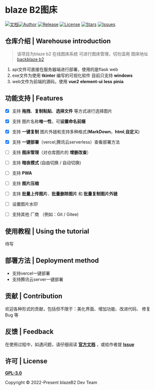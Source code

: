 <!--
 * @Author: Harry
 * @Date: 2022-04-20 20:37:06
 * @LastEditors: harry
 * @Github: https://github.com/rr210
 * @LastEditTime: 2022-07-03 19:31:04
 * @FilePath: \blazeB2\README.md
-->
# blaze B2图床

[![文档](https://img.shields.io/badge/docs-%E6%96%87%E6%A1%A3-blueviolet)](https://m.mr90.top/blazeB2/)[![Author](https://img.shields.io/badge/author-Rr210-violet.svg)](https://github.com/Rr210)  [![Release](https://img.shields.io/github/release/Rr210/blazeB2.svg)](https://github.com/Rr210/blazeB2/releases)  [![License](https://img.shields.io/github/license/Rr210/blazeB2.svg)](https://github.com/Rr210/blazeB2/blob/master/LICENSE)  [![Stars](https://img.shields.io/github/stars/Rr210/blazeB2)](https://github.com/Rr210/blazeB2)   [![Issues](https://img.shields.io/github/issues/Rr210/blazeB2)](https://github.com/Rr210/blazeB2/issues)
## 仓库介绍 | Warehouse introduction

> 该项目为blaze b2 在线图床系统 可进行图床管理，切勿滥用 
> 图床地址 [backblaze b2](https://www.backblaze.com/b2/)


1. api文件可直接在服务器端进行部署，使用的是flask web
2. exe文件为使用 **tkinter** 编写的可视化软件 目前只支持 **windows**
3. web文件为前端的源码，使用 **vue2** **element-ui** **less** **pinia**


## 功能支持 | Features

- [x] 支持 **拖拽**、**复制粘贴**、**选择文件** 等方式进行选择图片
- [x] 支持 图片名称**唯一性**，可**设置命名前缀**
- [x] 支持 **一键复制** 图片外链和支持多种格式(**MarkDown**，**html**,**自定义**)
- [x] 支持 **一键部署**（vercel,腾讯云serverless）查看部署方法
- [ ] 支持 **图床管理**（对仓库图片的 **增删改查**）
- [ ] 支持 **暗夜模式** (自由切换 / 自动切换)
- [ ] 支持 **PWA**
- [ ] 支持 **图片压缩**
- [ ] 支持 **批量上传图片**、**批量删除图片** 和 **批量复制图片外链**
- [ ] 设置图片水印
- [ ] 支持其他 厂商 （例如：Git / Gitee)


## 使用教程 | Using the tutorial

待写

## 部署方法 | Deployment method

- 支持vercel一键部署
- 支持腾讯云server一键部署
  
## 贡献 | Contribution

欢迎各种形式的贡献，包括但不限于：美化界面、增加功能、改进代码、 修复 Bug 等

##  反馈 | Feedback

在使用过程中，如遇问题，请仔细阅读 **[官方文档](#)** ，或给作者提 **[Issue](https://github.com/rr210/blazeB2/issues)**

## 许可 | License

**[GPL-3.0](https://github.com/Rr210/blazeB2/blob/master/LICENSE)** 

Copyright © 2022-Present blazeB2 Dev Team
